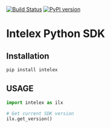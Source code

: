 [![Build Status](https://travis-ci.org/thomassampson/intelex_sdk.svg?branch=v0.0.16)](https://travis-ci.org/thomassampson/intelex_sdk) [![PyPI version](https://badge.fury.io/py/intelex.svg)](https://badge.fury.io/py/intelex)

# Intelex Python SDK

## Installation

```python
pip install intelex
```

## USAGE

```python
import intelex as ilx

# Get current SDK version
ilx.get_version()
```